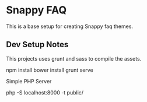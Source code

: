 # Snappy FAQ

This is a base setup for creating Snappy faq themes.


## Dev Setup Notes

This projects uses grunt and sass to compile the assets.

  npm install
  bower install
  grunt serve

Simple PHP Server

  php -S localhost:8000 -t public/
